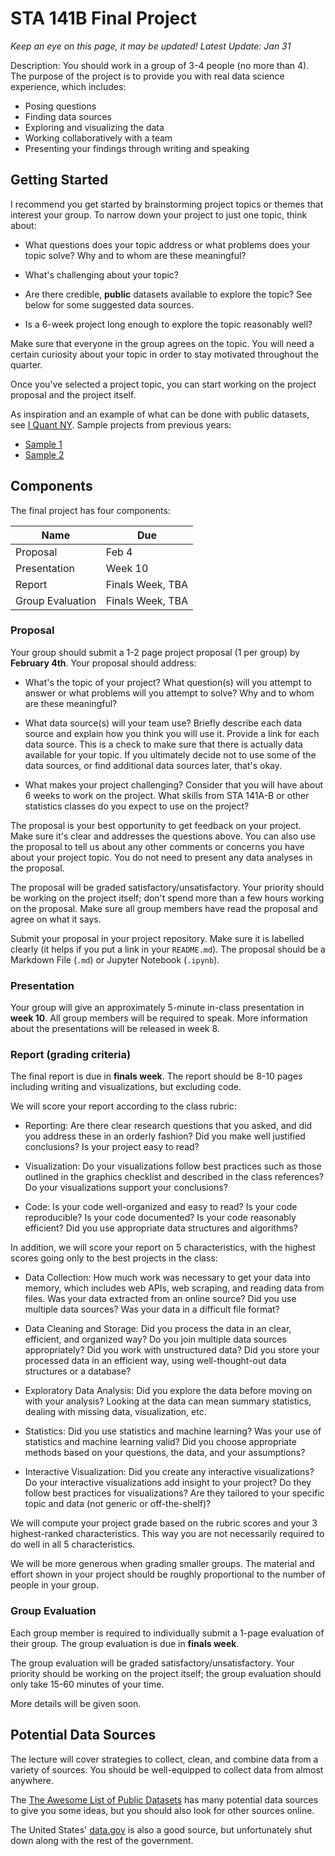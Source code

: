# STA 141B Final Project

_Keep an eye on this page, it may be updated! Latest Update: Jan 31_

Description: You should work in a group of 3-4 people (no more than 4). The
purpose of the project is to provide you with real data science experience,
which includes:

* Posing questions
* Finding data sources
* Exploring and visualizing the data
* Working collaboratively with a team
* Presenting your findings through writing and speaking

## Getting Started

I recommend you get started by brainstorming project topics or themes that
interest your group. To narrow down your project to just one topic, think
about:

*   What questions does your topic address or what problems does your topic
    solve? Why and to whom are these meaningful?

*   What's challenging about your topic?

*   Are there credible, **public** datasets available to explore the topic?
    See below for some suggested data sources.

*   Is a 6-week project long enough to explore the topic reasonably well?

Make sure that everyone in the group agrees on the topic. You will need a
certain curiosity about your topic in order to stay motivated throughout the
quarter.

Once you've selected a project topic, you can start working on the project
proposal and the project itself.

As inspiration and an example of what can be done with public datasets, see [I
Quant NY][NY]. Sample projects from previous years:

* [Sample 1][s1]
* [Sample 2](https://palautatan.github.io/project141b/)

[NY]: http://iquantny.tumblr.com/post/144197004989/the-nypd-was-systematically-ticketing-legally

[s1]: https://nachanta.github.io/Portfolio/The%2BGender%2BGap_STA141B%2BFinal%2BProject%20(1).html

## Components

The final project has four components:

Name             | Due
------------     | ---
Proposal         | Feb 4
Presentation     | Week 10
Report           | Finals Week, TBA
Group Evaluation | Finals Week, TBA

### Proposal

Your group should submit a 1-2 page project proposal (1 per group) by
__February 4th__. Your proposal should address:

*   What's the topic of your project? What question(s) will you attempt to
    answer or what problems will you attempt to solve? Why and to whom are
    these meaningful?

*   What data source(s) will your team use? Briefly describe each data source
    and explain how you think you will use it. Provide a link for each data
    source. This is a check to make sure that there is actually data available
    for your topic. If you ultimately decide not to use some of the data
    sources, or find additional data sources later, that's okay.

*   What makes your project challenging? Consider that you will have about 6
    weeks to work on the project. What skills from STA 141A-B or other
    statistics classes do you expect to use on the project?

The proposal is your best opportunity to get feedback on your project. Make
sure it's clear and addresses the questions above. You can also use the
proposal to tell us about any other comments or concerns you have about your
project topic. You do not need to present any data analyses in the proposal.

The proposal will be graded satisfactory/unsatisfactory. Your priority should
be working on the project itself; don't spend more than a few hours working on
the proposal. Make sure all group members have read the proposal and agree on
what it says.

Submit your proposal in your project repository. Make sure it is labelled
clearly (it helps if you put a link in your `README.md`). The proposal should
be a Markdown File (`.md`) or Jupyter Notebook (`.ipynb`).

### Presentation

Your group will give an approximately 5-minute in-class presentation in __week
10__. All group members will be required to speak. More information about the
presentations will be released in week 8.

### Report (grading criteria)

The final report is due in __finals week__. The report should be 8-10 pages
including writing and visualizations, but excluding code. 

We will score your report according to the class rubric:

*   Reporting: Are there clear research questions that you asked, and did you
    address these in an orderly fashion? Did you make well justified
    conclusions? Is your project easy to read?

*   Visualization: Do your visualizations follow best practices such as those
    outlined in the graphics checklist and described in the class references?
    Do your visualizations support your conclusions? 

*   Code: Is your code well-organized and easy to read? Is your code
    reproducible? Is your code documented? Is your code reasonably efficient?
    Did you use appropriate data structures and algorithms?

In addition, we will score your report on 5 characteristics, with the highest
scores going only to the best projects in the class:

*   Data Collection: How much work was necessary to get your data into memory,
    which includes web APIs, web scraping, and reading data from files. Was
    your data extracted from an online source? Did you use multiple data
    sources? Was your data in a difficult file format?

*   Data Cleaning and Storage: Did you process the data in an clear, efficient,
    and organized way? Do you join multiple data sources appropriately? Did you
    work with unstructured data? Did you store your processed data in an
    efficient way, using well-thought-out data structures or a database?

*   Exploratory Data Analysis: Did you explore the data before moving on with
    your analysis? Looking at the data can mean summary statistics, dealing
    with missing data, visualization, etc.

*   Statistics: Did you use statistics and machine learning? Was your use of
    statistics and machine learning valid? Did you choose appropriate methods
    based on your questions, the data, and your assumptions?

*   Interactive Visualization: Did you create any interactive visualizations?
    Do your interactive visualizations add insight to your project? Do they
    follow best practices for visualizations? Are they tailored to your
    specific topic and data (not generic or off-the-shelf)?

We will compute your project grade based on the rubric scores and your 3
highest-ranked characteristics. This way you are not necessarily required to do
well in all 5 characteristics.

We will be more generous when grading smaller groups. The material and effort
shown in your project should be roughly proportional to the number of people
in your group.


### Group Evaluation

Each group member is required to individually submit a 1-page evaluation of
their group. The group evaluation is due in __finals week__.

The group evaluation will be graded satisfactory/unsatisfactory. Your priority
should be working on the project itself; the group evaluation should only take
15-60 minutes of your time.

More details will be given soon.


## Potential Data Sources

The lecture will cover strategies to collect, clean, and combine data from a
variety of sources. You should be well-equipped to collect data from almost
anywhere.

The [The Awesome List of Public Datasets][awesome] has many potential data
sources to give you some ideas, but you should also look for other sources
online.

The United States' [data.gov][] is also a good source, but unfortunately shut
down along with the rest of the government.

[data.gov]: http://data.gov
[awesome]: https://github.com/awesomedata/awesome-public-datasets

